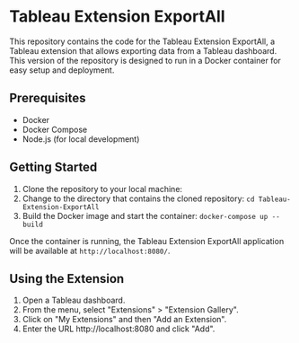 # Tableau Extension ExportAll

This repository contains the code for the Tableau Extension ExportAll, a Tableau extension that allows exporting data from a Tableau dashboard. This version of the repository is designed to run in a Docker container for easy setup and deployment.

## Prerequisites

- Docker
- Docker Compose
- Node.js (for local development)

## Getting Started

1. Clone the repository to your local machine:
2. Change to the directory that contains the cloned repository:
`cd Tableau-Extension-ExportAll`
3. Build the Docker image and start the container: `docker-compose up --build`

Once the container is running, the Tableau Extension ExportAll application will be available at `http://localhost:8080/`.

## Using the Extension
1. Open a Tableau dashboard.
2. From the menu, select "Extensions" > "Extension Gallery".
3. Click on "My Extensions" and then "Add an Extension".
4. Enter the URL http://localhost:8080 and click "Add".
